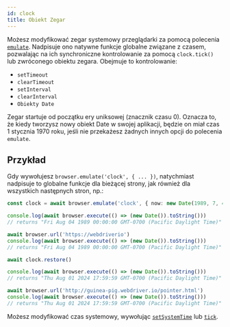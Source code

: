 ```yaml
---
id: clock
title: Obiekt Zegar
---
```


Możesz modyfikować zegar systemowy przeglądarki za pomocą polecenia [`emulate`](/docs/emulation). Nadpisuje ono natywne funkcje globalne związane z czasem, pozwalając na ich synchroniczne kontrolowanie za pomocą `clock.tick()` lub zwróconego obiektu zegara. Obejmuje to kontrolowanie:

- `setTimeout`
- `clearTimeout`
- `setInterval`
- `clearInterval`
- `Obiekty Date`

Zegar startuje od początku ery uniksowej (znacznik czasu 0). Oznacza to, że kiedy tworzysz nowy obiekt Date w swojej aplikacji, będzie on miał czas 1 stycznia 1970 roku, jeśli nie przekażesz żadnych innych opcji do polecenia `emulate`.

## Przykład

Gdy wywołujesz `browser.emulate('clock', { ... })`, natychmiast nadpisuje to globalne funkcje dla bieżącej strony, jak również dla wszystkich następnych stron, np.:

```ts
const clock = await browser.emulate('clock', { now: new Date(1989, 7, 4) })

console.log(await browser.execute(() => (new Date()).toString()))
// returns "Fri Aug 04 1989 00:00:00 GMT-0700 (Pacific Daylight Time)"

await browser.url('https://webdriverio')
console.log(await browser.execute(() => (new Date()).toString()))
// returns "Fri Aug 04 1989 00:00:00 GMT-0700 (Pacific Daylight Time)"

await clock.restore()

console.log(await browser.execute(() => (new Date()).toString()))
// returns "Thu Aug 01 2024 17:59:59 GMT-0700 (Pacific Daylight Time)"

await browser.url('http://guinea-pig.webdriver.io/pointer.html')
console.log(await browser.execute(() => (new Date()).toString()))
// returns "Thu Aug 01 2024 17:59:59 GMT-0700 (Pacific Daylight Time)"
```

Możesz modyfikować czas systemowy, wywołując [`setSystemTime`](/docs/api/clock/setSystemTime) lub [`tick`](/docs/api/clock/tick).